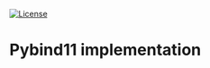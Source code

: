 [![License](https://img.shields.io/badge/License-Apache%202.0-blue.svg)](https://opensource.org/licenses/Apache-2.0)

# Pybind11 implementation